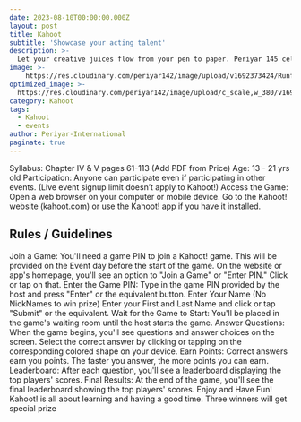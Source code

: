 ```yaml
---
date: 2023-08-10T00:00:00.000Z
layout: post
title: Kahoot
subtitle: 'Showcase your acting talent'
description: >-
  Let your creative juices flow from your pen to paper. Periyar 145 celebratory event encourages you to bring out the writer in you. It’s your chance to affect others thru your words...
image: >-
    https://res.cloudinary.com/periyar142/image/upload/v1692373424/RunforPeriyar_dsxylf.jpg
optimized_image: >-
  https://res.cloudinary.com/periyar142/image/upload/c_scale,w_380/v1692373424/RunforPeriyar_dsxylf.jpg
category: Kahoot
tags:
  - Kahoot
  - events
author: Periyar-International
paginate: true
---
```




Syllabus: Chapter IV & V pages 61-113 (Add PDF from Price)
Age: 13 - 21 yrs old
Participation: Anyone can participate even if participating in other events. (Live event signup limit doesn’t apply to Kahoot!)
Access the Game:
Open a web browser on your computer or mobile device.
Go to the Kahoot! website (kahoot.com) or use the Kahoot! app if you have it installed.

## Rules / Guidelines
Join a Game:
You'll need a game PIN to join a Kahoot! game. This will be provided on the Event day before the start of the game.
On the website or app's homepage, you'll see an option to "Join a Game" or "Enter PIN." Click or tap on that.
Enter the Game PIN:
Type in the game PIN provided by the host and press "Enter" or the equivalent button.
Enter Your Name (No NickNames to win prize)
Enter your First and Last Name and click or tap "Submit" or the equivalent.
Wait for the Game to Start:
You'll be placed in the game's waiting room until the host starts the game.
Answer Questions:
When the game begins, you'll see questions and answer choices on the screen.
Select the correct answer by clicking or tapping on the corresponding colored shape on your device.
Earn Points:
Correct answers earn you points. The faster you answer, the more points you can earn.
Leaderboard:
After each question, you'll see a leaderboard displaying the top players' scores.
Final Results:
At the end of the game, you'll see the final leaderboard showing the top players' scores.
Enjoy and Have Fun!
Kahoot! is all about learning and having a good time. Three winners will get special prize 

